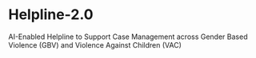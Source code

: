 # Helpline-2.0
AI-Enabled Helpline to Support Case Management across Gender Based Violence (GBV) and Violence Against Children (VAC)
